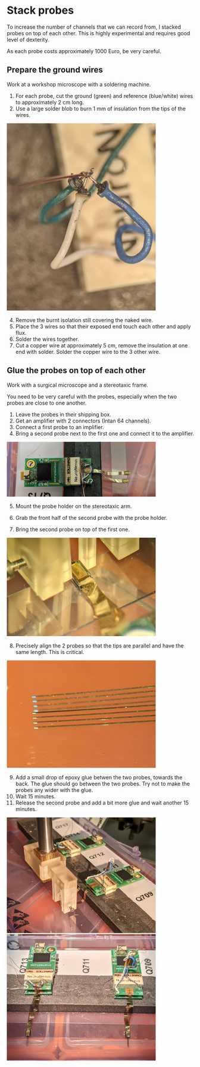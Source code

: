 # Stack probes

To increase the number of channels that we can record from, I stacked probes on top of each other. This is highly experimental and requires good level of dexterity. 

As each probe costs approximately 1000 Euro, be very careful.

## Prepare the ground wires

Work at a workshop microscope with a soldering machine.

1. For each probe, cut the ground (green) and reference (blue/white) wires to approximately 2 cm long.
2. Use a large solder blob to burn 1 mm of insulation from the tips of the wires.

<img src="figures/stack_01.jpg" alt="drawing" width="400"/>

4. Remove the burnt isolation still covering the naked wire.
5. Place the 3 wires so that their exposed end touch each other and apply flux.
6. Solder the wires together. 
7. Cut a copper wire at approximately 5 cm, remove the insulation at one end with solder. Solder the copper wire to the 3 other wire. 

## Glue the probes on top of each other

Work with a surgical microscope and a stereotaxic frame.

You need to be very careful with the probes, especially when the two probes are close to one another.


1. Leave the probes in their shipping box. 
2. Get an amplifier with 2 connectors (Intan 64 channels).
3. Connect a first probe to an implifier.
4. Bring a second probe next to the first one and connect it to the amplifier.
<img src="figures/stack_02.jpg" alt="drawing" width="400"/>

5. Mount the probe holder on the stereotaxic arm. 
6. Grab the front half of the second probe with the probe holder. 


7. Bring the second probe on top of the first one.

<img src="figures/stack_03.jpg" alt="drawing" width="400"/>

8. Precisely align the 2 probes so that the tips are parallel and have the same length. This is critical.

<img src="figures/stack_06.jpg" alt="drawing" width="400"/>



9. Add a small drop of epoxy glue betwen the two probes, towards the back. The glue should go between the two probes. Try not to make the probes any wider with the glue.
10. Wait 15 minutes. 
11. Release the second probe and add a bit more glue and wait another 15 minutes.

<img src="figures/stack_04.jpg" alt="drawing" width="400"/>
<img src="figures/stack_05.jpg" alt="drawing" width="400"/>

